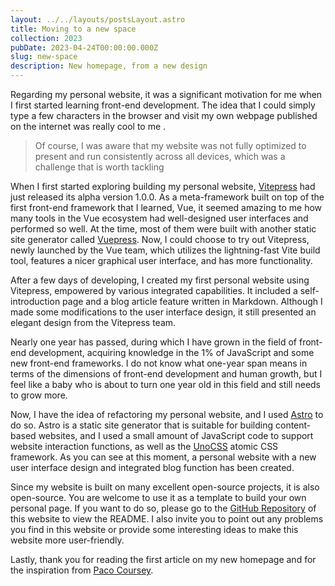 ```yaml
---
layout: ../../layouts/postsLayout.astro
title: Moving to a new space
collection: 2023
pubDate: 2023-04-24T00:00:00.000Z
slug: new-space
description: New homepage, from a new design
---
```

Regarding my personal website, it was a significant motivation for me when I first started learning front-end development. The idea that I could simply type a few characters in the browser and visit my own webpage published on the internet was really cool to me .

><span class='opacity-50 text-sm italic'>Of course, I was aware that my website was not fully optimized to present and run consistently across all devices, which was a challenge that is worth tackling </span>

When I first started exploring building my personal website, <a class='linkMd' target='_blank' href='https://vitepress.dev/'>Vitepress</a> had just released its alpha version 1.0.0. As a meta-framework built on top of the first front-end framework that I learned, Vue, it seemed amazing to me how many tools in the Vue ecosystem had well-designed user interfaces and performed so well. At the time, most of them were built with another static site generator called <a class='linkMd' target='_blank' href='https://vuepress.vuejs.org/'>Vuepress</a>. Now, I could choose to try out Vitepress, newly launched by the Vue team, which utilizes the lightning-fast Vite build tool, features a nicer graphical user interface, and has more functionality.

After a few days of developing, I created my first personal website using Vitepress, empowered by various integrated capabilities. It included a self-introduction page and a blog article feature written in Markdown. Although I made some modifications to the user interface design, it still presented an elegant design from the Vitepress team.

Nearly one year has passed, during which I have grown in the field of front-end development, acquiring knowledge in the 1% of JavaScript and some new front-end frameworks. I do not know what one-year span means in terms of the dimensions of front-end development and human growth, but I feel like a baby who is about to turn one year old in this field and still needs to grow more.

Now, I have the idea of refactoring my personal website, and I used <a class='linkMd' target='_blank' href='https://astro.build/'>Astro</a> to do so. Astro is a static site generator that is suitable for building content-based websites, and I used a small amount of JavaScript code to support website interaction functions, as well as the <a class='linkMd' target='_blank' href='https://unocss.dev/'>UnoCSS</a>  atomic CSS framework. As you can see at this moment, a personal website with a new user interface design and integrated blog function has been created.

Since my website is built on many excellent open-source projects, it is also open-source. You are welcome to use it as a template to build your own personal page. If you want to do so, please go to the <a class='linkMd' target='_blank' href='https://paco.me/'>GitHub Repository</a> of this website to view the README. I also invite you to point out any problems you find in this website or provide some interesting ideas to make this website more user-friendly.  

Lastly, thank you for reading the first article on my new homepage and for the inspiration from <a class='linkMd' target='_blank' href='https://paco.me/'>Paco Coursey</a>.